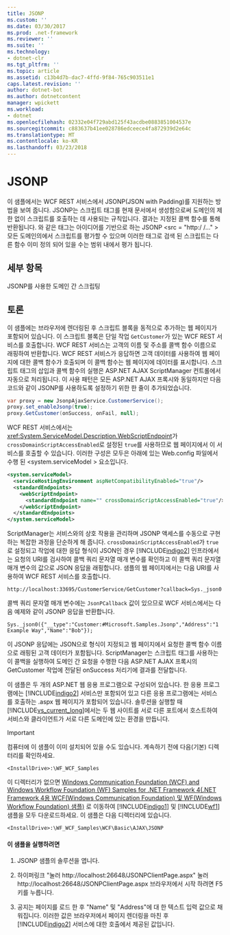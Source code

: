 ```yaml
---
title: JSONP
ms.custom: ''
ms.date: 03/30/2017
ms.prod: .net-framework
ms.reviewer: ''
ms.suite: ''
ms.technology:
- dotnet-clr
ms.tgt_pltfrm: ''
ms.topic: article
ms.assetid: c13b4d7b-dac7-4ffd-9f84-765c903511e1
caps.latest.revision: ''
author: dotnet-bot
ms.author: dotnetcontent
manager: wpickett
ms.workload:
- dotnet
ms.openlocfilehash: 02332e04f729abd125f43acdbe0883851004537e
ms.sourcegitcommit: c883637b41ee028786edceece4fa872939d2e64c
ms.translationtype: MT
ms.contentlocale: ko-KR
ms.lasthandoff: 03/23/2018
---
```

# <a name="jsonp"></a>JSONP
이 샘플에서는 WCF REST 서비스에서 JSONP(JSON with Padding)를 지원하는 방법을 보여 줍니다. JSONP는 스크립트 태그를 현재 문서에서 생성함으로써 도메인의 제한 없이 스크립트를 호출하는 데 사용되는 규칙입니다. 결과는 지정된 콜백 함수를 통해 반환됩니다. 와 같은 태그는 아이디어를 기반으로 하는 JSONP \<src = "http:/ /..." > 모든 도메인의에서 스크립트를 평가할 수 있으며 이러한 태그로 검색 된 스크립트는 다른 함수 이미 정의 되어 있을 수는 범위 내에서 평가 됩니다.  
  
## <a name="demonstrates"></a>세부 항목  
 JSONP를 사용한 도메인 간 스크립팅  
  
## <a name="discussion"></a>토론  
 이 샘플에는 브라우저에 렌더링된 후 스크립트 블록을 동적으로 추가하는 웹 페이지가 포함되어 있습니다. 이 스크립트 블록은 단일 작업 `GetCustomer`가 있는 WCF REST 서비스를 호출합니다. WCF REST 서비스는 고객의 이름 및 주소를 콜백 함수 이름으로 래핑하여 반환합니다. WCF REST 서비스가 응답하면 고객 데이터를 사용하여 웹 페이지에 대한 콜백 함수가 호출되며 이 콜백 함수는 웹 페이지에 데이터를 표시합니다. 스크립트 태그의 삽입과 콜백 함수의 실행은 ASP.NET AJAX ScriptManager 컨트롤에서 자동으로 처리됩니다. 이 사용 패턴은 모든 ASP.NET AJAX 프록시와 동일하지만 다음 코드와 같이 JSONP를 사용하도록 설정하기 위한 한 줄이 추가되었습니다.  
  
```csharp  
var proxy = new JsonpAjaxService.CustomerService();  
proxy.set_enableJsonp(true);  
proxy.GetCustomer(onSuccess, onFail, null);  
```  
  
 WCF REST 서비스에서는 <xref:System.ServiceModel.Description.WebScriptEndpoint>가 `crossDomainScriptAccessEnabled`로 설정된  `true`를 사용하므로 웹 페이지에서 이 서비스를 호출할 수 있습니다. 이러한 구성은 모두은 아래에 있는 Web.config 파일에서 수행 된 \<system.serviceModel > 요소입니다.  
  
```xml  
<system.serviceModel>  
  <serviceHostingEnvironment aspNetCompatibilityEnabled="true"/>  
  <standardEndpoints>  
    <webScriptEndpoint>  
      <standardEndpoint name="" crossDomainScriptAccessEnabled="true"/>  
    </webScriptEndpoint>  
  </standardEndpoints>  
</system.serviceModel>  
```  
  
 ScriptManager는 서비스와의 상호 작용을 관리하며 JSONP 액세스를 수동으로 구현하는 복잡한 과정을 단순하게 해 줍니다. `crossDomainScriptAccessEnabled`가 `true`로 설정되고 작업에 대한 응답 형식이 JSON인 경우 [!INCLUDE[indigo2](../../../../includes/indigo2-md.md)] 인프라에서는 요청의 URI를 검사하여 콜백 쿼리 문자열 매개 변수를 확인하고 이 콜백 쿼리 문자열 매개 변수의 값으로 JSON 응답을 래핑합니다. 샘플의 웹 페이지에서는 다음 URI를 사용하여 WCF REST 서비스를 호출합니다.  
  
```  
http://localhost:33695/CustomerService/GetCustomer?callback=Sys._json0  
```  
  
 콜백 쿼리 문자열 매개 변수에는 `JsonPCallback` 값이 있으므로 WCF 서비스에서는 다음 예제와 같이 JSONP 응답을 반환합니다.  
  
```  
Sys._json0({"__type":"Customer:#Microsoft.Samples.Jsonp","Address":"1 Example Way","Name":"Bob"});  
```  
  
 이 JSONP 응답에는 JSON으로 형식이 지정되고 웹 페이지에서 요청한 콜백 함수 이름으로 래핑된 고객 데이터가 포함됩니다. ScriptManager는 스크립트 태그를 사용하는 이 콜백을 실행하여 도메인 간 요청을 수행한 다음 ASP.NET AJAX 프록시의 GetCustomer 작업에 전달된 onSuccess 처리기에 결과를 전달합니다.  
  
 이 샘플은 두 개의 ASP.NET 웹 응용 프로그램으로 구성되어 있습니다. 한 응용 프로그램에는 [!INCLUDE[indigo2](../../../../includes/indigo2-md.md)] 서비스만 포함되어 있고 다른 응용 프로그램에는 서비스를 호출하는 .aspx 웹 페이지가 포함되어 있습니다. 솔루션을 실행할 때 [!INCLUDE[vs_current_long](../../../../includes/vs-current-long-md.md)]에서는 두 웹 사이트를 서로 다른 포트에서 호스트하여 서비스와 클라이언트가 서로 다른 도메인에 있는 환경을 만듭니다.  
  
> [!IMPORTANT]
>  컴퓨터에 이 샘플이 이미 설치되어 있을 수도 있습니다. 계속하기 전에 다음(기본) 디렉터리를 확인하세요.  
>   
>  `<InstallDrive>:\WF_WCF_Samples`  
>   
>  이 디렉터리가 없으면 [Windows Communication Foundation (WCF) and Windows Workflow Foundation (WF) Samples for .NET Framework 4(.NET Framework 4용 WCF(Windows Communication Foundation) 및 WF(Windows Workflow Foundation) 샘플)](http://go.microsoft.com/fwlink/?LinkId=150780) 로 이동하여 [!INCLUDE[indigo1](../../../../includes/indigo1-md.md)] 및 [!INCLUDE[wf1](../../../../includes/wf1-md.md)] 샘플을 모두 다운로드하세요. 이 샘플은 다음 디렉터리에 있습니다.  
>   
>  `<InstallDrive>:\WF_WCF_Samples\WCF\Basic\AJAX\JSONP`  
  
#### <a name="to-run-the-sample"></a>이 샘플을 실행하려면  
  
1.  JSONP 샘플의 솔루션을 엽니다.  
  
2.  하이퍼링크 "눌러 http://localhost:26648/JSONPClientPage.aspx" 눌러 http://localhost:26648/JSONPClientPage.aspx 브라우저에서 시작 하려면 F5 키를 누릅니다.  
  
3.  공지는 페이지를 로드 한 후 "Name" 및 "Address"에 대 한 텍스트 입력 값으로 채워집니다.  이러한 값은 브라우저에서 페이지 렌더링을 마친 후 [!INCLUDE[indigo2](../../../../includes/indigo2-md.md)] 서비스에 대한 호출에서 제공된 값입니다.
